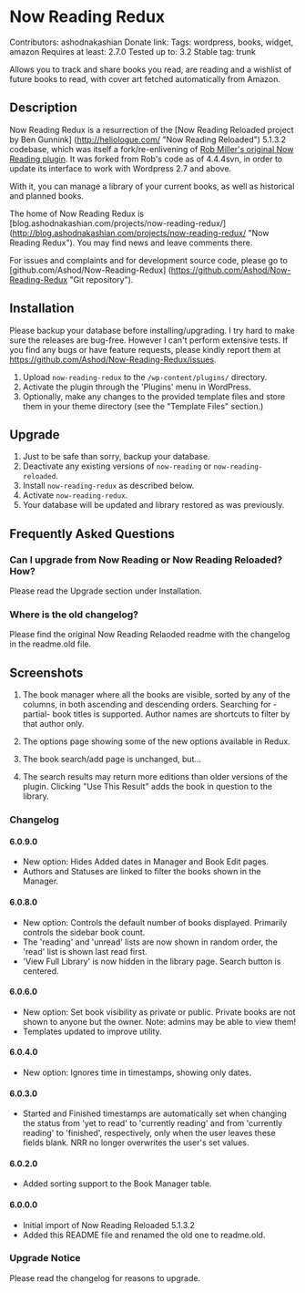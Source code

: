 # Now Reading Redux #

Contributors: ashodnakashian
Donate link:
Tags: wordpress, books, widget, amazon
Requires at least: 2.7.0
Tested up to: 3.2
Stable tag: trunk

Allows you to track and share books you read, are reading and a wishlist of future books to read, with cover art fetched automatically from Amazon.

## Description ##

Now Reading Redux is a resurrection of the [Now Reading Reloaded project by Ben Gunnink] (http://heliologue.com/ "Now Reading Reloaded") 5.1.3.2 codebase, which was itself a fork/re-enlivening of [Rob Miller's original Now Reading plugin](http://robm.me.uk/projects/plugins/wordpress/now-reading/ "Original Now Reading Plugin").  It was forked from Rob's code as of 4.4.4svn, in order to update its interface to work with Wordpress 2.7 and above.

With it, you can manage a library of your current books, as well as historical and planned books.

The home of Now Reading Redux is [blog.ashodnakashian.com/projects/now-reading-redux/] (http://blog.ashodnakashian.com/projects/now-reading-redux/ "Now Reading Redux"). You may find news and leave comments there.

For issues and complaints and for development source code, please go to [github.com/Ashod/Now-Reading-Redux] (https://github.com/Ashod/Now-Reading-Redux "Git repository").

## Installation ##

Please backup your database before installing/upgrading. I try hard to make sure the releases are bug-free. However I can't perform extensive tests. If you find any bugs or have feature requests, please kindly report them at https://github.com/Ashod/Now-Reading-Redux/issues.

1. Upload `now-reading-redux` to the `/wp-content/plugins/` directory.
1. Activate the plugin through the 'Plugins' menu in WordPress.
1. Optionally, make any changes to the provided template files and store them in your theme directory (see the "Template Files" section.)

## Upgrade ##

1. Just to be safe than sorry, backup your database.
1. Deactivate any existing versions of `now-reading` or `now-reading-reloaded`.
1. Install `now-reading-redux` as described below.
1. Activate `now-reading-redux`.
1. Your database will be updated and library restored as was previously.

## Frequently Asked Questions ##

### Can I upgrade from Now Reading or Now Reading Reloaded? How? ###

Please read the Upgrade section under Installation.

### Where is the old changelog? ###

Please find the original Now Reading Relaoded readme with the changelog in the readme.old file.

## Screenshots ##

1. The book manager where all the books are visible, sorted by any of the columns, in both ascending and descending orders. Searching for -partial- book titles is supported. Author names are shortcuts to filter by that author only.
2. The options page showing some of the new options available in Redux.

3. The book search/add page is unchanged, but...

4. The search results may return more editions than older versions of the plugin. Clicking "Use This Result" adds the book in question to the library.

### Changelog ###

#### 6.0.9.0 ####
* New option: Hides Added dates in Manager and Book Edit pages.
* Authors and Statuses are linked to filter the books shown in the Manager.

#### 6.0.8.0 ####
* New option: Controls the default number of books displayed. Primarily controls the sidebar book count.
* The 'reading' and 'unread' lists are now shown in random order, the 'read' list is shown last read first.
* 'View Full Library' is now hidden in the library page. Search button is centered.

#### 6.0.6.0 ####
* New option: Set book visibility as private or public. Private books are not shown to anyone but the owner. Note: admins may be able to view them!
* Templates updated to improve utility.

#### 6.0.4.0 ####
* New option: Ignores time in timestamps, showing only dates.

#### 6.0.3.0 ####
* Started and Finished timestamps are automatically set when changing the status from 'yet to read' to 'currently reading' and from 'currently reading' to 'finished', respectively, only when the user leaves these fields blank. NRR no longer overwrites the user's set values.

#### 6.0.2.0 ####
* Added sorting support to the Book Manager table.

#### 6.0.0.0 ####
* Initial import of Now Reading Reloaded 5.1.3.2
* Added this README file and renamed the old one to readme.old.

### Upgrade Notice ###

Please read the changelog for reasons to upgrade.


